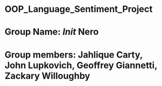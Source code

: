 # OOP_Language_Sentiment_Project

# Group Name: _Init_ Nero

# Group members: Jahlique Carty, John Lupkovich, Geoffrey Giannetti, Zackary Willoughby
